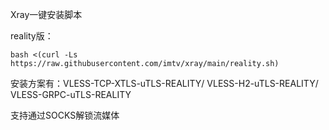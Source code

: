 Xray一键安装脚本

reality版：
```
bash <(curl -Ls https://raw.githubusercontent.com/imtv/xray/main/reality.sh)
```

安装方案有：VLESS-TCP-XTLS-uTLS-REALITY/ VLESS-H2-uTLS-REALITY/ VLESS-GRPC-uTLS-REALITY

支持通过SOCKS解锁流媒体
